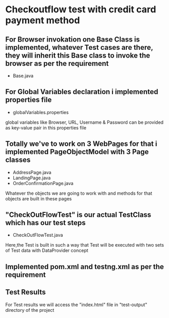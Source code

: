 # Checkoutflow test with credit card payment method
## For Browser invokation one Base Class is implemented, whatever Test cases are there, they will inherit this Base class to invoke the browser as per the requirement
 * Base.java
 
## For Global Variables declaration i implemented properties file
 * globalVariables.properties
 
 global variables like Browser, URL, Username & Password can be provided as key-value pair in this properties file
## Totally we've to work on 3 WebPages for that i implemented PageObjectModel with 3 Page classes
 * AddressPage.java
 * LandingPage.java
 * OrderConfirmationPage.java
 
 Whatever the objects we are going to work with and methods for that objects are built in these pages
 ## "CheckOutFlowTest" is our actual TestClass which has our test steps
 * CheckOutFlowTest.java
 
 Here,the Test is built in such a way that Test will be executed with two sets of Test data with DataProvider concept
 ## Implemented pom.xml and testng.xml as per the requirement
 ## Test Results
 For Test results we will access the "index.html" file in "test-output" directory of the project 
 
 
